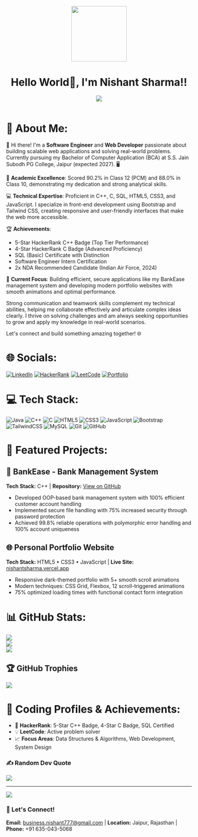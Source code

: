 <div align="center">
  <img src="https://media.giphy.com/media/qgQUggAC3Pfv687qPC/giphy.gif" autoplay width="150">
</div>
<h1 align="center">Hello World👋, I'm Nishant Sharma!!</h1>
<div align="center">
  <img src="https://readme-typing-svg.herokuapp.com/?font=Righteous&size=35&center=true&vCenter=true&width=500&height=70&duration=4000&lines=Software+Engineer;Web+Developer;Problem+Solver;C%2B%2B+Expert;Frontend+Developer" />
</div>
<br>

# 💫 About Me:
👋 Hi there! I'm a **Software Engineer** and **Web Developer** passionate about building scalable web applications and solving real-world problems. Currently pursuing my Bachelor of Computer Application (BCA) at S.S. Jain Subodh PG College, Jaipur (expected 2027). 🖥️

🎯 **Academic Excellence**: Scored 90.2% in Class 12 (PCM) and 88.0% in Class 10, demonstrating my dedication and strong analytical skills.

💻 **Technical Expertise**: Proficient in C++, C, SQL, HTML5, CSS3, and JavaScript. I specialize in front-end development using Bootstrap and Tailwind CSS, creating responsive and user-friendly interfaces that make the web more accessible.

🏆 **Achievements**: 
- 5-Star HackerRank C++ Badge (Top Tier Performance)
- 4-Star HackerRank C Badge (Advanced Proficiency) 
- SQL (Basic) Certificate with Distinction
- Software Engineer Intern Certification
- 2x NDA Recommended Candidate (Indian Air Force, 2024)

🚀 **Current Focus**: Building efficient, secure applications like my BankEase management system and developing modern portfolio websites with smooth animations and optimal performance.

Strong communication and teamwork skills complement my technical abilities, helping me collaborate effectively and articulate complex ideas clearly. I thrive on solving challenges and am always seeking opportunities to grow and apply my knowledge in real-world scenarios.

Let's connect and build something amazing together! 🌐

# 🌐 Socials:
[![LinkedIn](https://img.shields.io/badge/LinkedIn-%230077B5.svg?logo=linkedin&logoColor=white)](https://linkedin.com/in/nishant4712) 
[![HackerRank](https://img.shields.io/badge/-Hackerrank-2EC866?style=flat&logo=HackerRank&logoColor=white)](https://hackerrank.com/business_nishan1) 
[![LeetCode](https://img.shields.io/badge/LeetCode-000000?style=flat&logo=LeetCode&logoColor=#d16c06)](https://leetcode.com/u/nishant4712/) 
[![Portfolio](https://img.shields.io/badge/Portfolio-%23000000.svg?style=flat&logo=firefox&logoColor=#FF7139)](https://nishantsharma.vercel.app)

# 💻 Tech Stack:
![Java](https://img.shields.io/badge/java-%23ED8B00.svg?style=flat&logo=java&logoColor=white)
![C++](https://img.shields.io/badge/c++-%2300599C.svg?style=flat&logo=c%2B%2B&logoColor=white) 
![C](https://img.shields.io/badge/c-%2300599C.svg?style=flat&logo=c&logoColor=white) 
![HTML5](https://img.shields.io/badge/html5-%23E34F26.svg?style=flat&logo=html5&logoColor=white) 
![CSS3](https://img.shields.io/badge/css3-%231572B6.svg?style=flat&logo=css3&logoColor=white) 
![JavaScript](https://img.shields.io/badge/javascript-%23323330.svg?style=flat&logo=javascript&logoColor=%23F7DF1E) 
![Bootstrap](https://img.shields.io/badge/bootstrap-%238511FA.svg?style=flat&logo=bootstrap&logoColor=white) 
![TailwindCSS](https://img.shields.io/badge/tailwindcss-%2338B2AC.svg?style=flat&logo=tailwind-css&logoColor=white) 
![MySQL](https://img.shields.io/badge/mysql-4479A1.svg?style=flat&logo=mysql&logoColor=white) 
![Git](https://img.shields.io/badge/git-%23F05033.svg?style=flat&logo=git&logoColor=white) 
![GitHub](https://img.shields.io/badge/github-%23121011.svg?style=flat&logo=github&logoColor=white)

# 🚀 Featured Projects:

## 🏦 BankEase - Bank Management System
**Tech Stack:** C++ | **Repository:** [View on GitHub](https://github.com/nishant-444/BankEase)
- Developed OOP-based bank management system with 100% efficient customer account handling
- Implemented secure file handling with 75% increased security through password protection
- Achieved 99.8% reliable operations with polymorphic error handling and 100% account uniqueness

## 🌐 Personal Portfolio Website  
**Tech Stack:** HTML5 • CSS3 • JavaScript | **Live Site:** [nishantsharma.vercel.app](https://nishantsharma.vercel.app)
- Responsive dark-themed portfolio with 5+ smooth scroll animations
- Modern techniques: CSS Grid, Flexbox, 12 scroll-triggered animations
- 75% optimized loading times with functional contact form integration

# 📊 GitHub Stats:
![](https://github-readme-stats.vercel.app/api?username=nishant-444&theme=gruvbox&hide_border=false&include_all_commits=true&count_private=true)<br/>
![](https://github-readme-streak-stats.herokuapp.com/?user=nishant-444&theme=gruvbox&hide_border=false)<br/>
![](https://github-readme-stats.vercel.app/api/top-langs/?username=nishant-444&theme=gruvbox&hide_border=false&include_all_commits=true&count_private=true&layout=compact)

## 🏆 GitHub Trophies
![](https://github-profile-trophy.vercel.app/?username=nishant-444&theme=gruvbox&no-frame=true&no-bg=false&margin-w=4)

# 🎯 Coding Profiles & Achievements:
- 🌟 **HackerRank**: 5-Star C++ Badge, 4-Star C Badge, SQL Certified
- 💡 **LeetCode**: Active problem solver
- 📈 **Focus Areas**: Data Structures & Algorithms, Web Development, System Design

### ✍️ Random Dev Quote
![](https://quotes-github-readme.vercel.app/api?type=horizontal&theme=gruvbox)

---
[![](https://visitcount.itsvg.in/api?id=nishant-444&icon=5&color=12)](https://visitcount.itsvg.in)

### 📧 Let's Connect!
**Email:** business.nishant777@gmail.com | **Location:** Jaipur, Rajasthan | **Phone:** +91 635-043-5068
